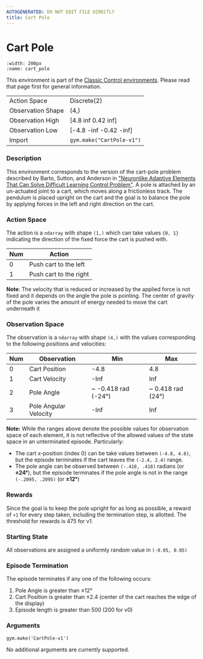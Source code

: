 ```yaml
---
AUTOGENERATED: DO NOT EDIT FILE DIRECTLY
title: Cart Pole
---
```


# Cart Pole

```{figure} ../../_static/videos/classic_control/cart_pole.gif 
:width: 200px
:name: cart_pole
```

This environment is part of the <a href='..'>Classic Control environments</a>. Please read that page first for general information.

|   |   |
|---|---|
| Action Space | Discrete(2) |
| Observation Shape | (4,) |
| Observation High | [4.8   inf 0.42  inf] |
| Observation Low | [-4.8   -inf -0.42  -inf] |
| Import | `gym.make("CartPole-v1")` | 


### Description

This environment corresponds to the version of the cart-pole problem described by Barto, Sutton, and Anderson in
["Neuronlike Adaptive Elements That Can Solve Difficult Learning Control Problem"](https://ieeexplore.ieee.org/document/6313077).
A pole is attached by an un-actuated joint to a cart, which moves along a frictionless track.
The pendulum is placed upright on the cart and the goal is to balance the pole by applying forces
 in the left and right direction on the cart.

### Action Space

The action is a `ndarray` with shape `(1,)` which can take values `{0, 1}` indicating the direction
 of the fixed force the cart is pushed with.

| Num | Action                 |
|-----|------------------------|
| 0   | Push cart to the left  |
| 1   | Push cart to the right |

**Note**: The velocity that is reduced or increased by the applied force is not fixed and it depends on the angle
 the pole is pointing. The center of gravity of the pole varies the amount of energy needed to move the cart underneath it

### Observation Space

The observation is a `ndarray` with shape `(4,)` with the values corresponding to the following positions and velocities:

| Num | Observation           | Min                 | Max               |
|-----|-----------------------|---------------------|-------------------|
| 0   | Cart Position         | -4.8                | 4.8               |
| 1   | Cart Velocity         | -Inf                | Inf               |
| 2   | Pole Angle            | ~ -0.418 rad (-24°) | ~ 0.418 rad (24°) |
| 3   | Pole Angular Velocity | -Inf                | Inf               |

**Note:** While the ranges above denote the possible values for observation space of each element,
    it is not reflective of the allowed values of the state space in an unterminated episode. Particularly:
-  The cart x-position (index 0) can be take values between `(-4.8, 4.8)`, but the episode terminates
   if the cart leaves the `(-2.4, 2.4)` range.
-  The pole angle can be observed between  `(-.418, .418)` radians (or **±24°**), but the episode terminates
   if the pole angle is not in the range `(-.2095, .2095)` (or **±12°**)

### Rewards

Since the goal is to keep the pole upright for as long as possible, a reward of `+1` for every step taken,
including the termination step, is allotted. The threshold for rewards is 475 for v1.

### Starting State

All observations are assigned a uniformly random value in `(-0.05, 0.05)`

### Episode Termination

The episode terminates if any one of the following occurs:
1. Pole Angle is greater than ±12°
2. Cart Position is greater than ±2.4 (center of the cart reaches the edge of the display)
3. Episode length is greater than 500 (200 for v0)

### Arguments

```
gym.make('CartPole-v1')
```

No additional arguments are currently supported.
